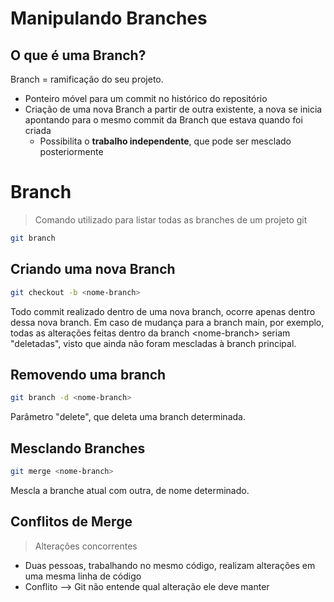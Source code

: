 # Manipulando Branches

## O que é uma Branch?

Branch = ramificação do seu projeto.

- Ponteiro móvel para um commit no histórico do repositório 
- Criação de uma nova Branch a partir de outra existente, a nova se inicia apontando para o mesmo commit da Branch que estava quando foi criada
	- Possibilita o **trabalho independente**, que pode ser mesclado posteriormente

# Branch
> Comando utilizado para listar todas as branches de um projeto git

```bash
git branch 
```

## Criando uma nova Branch

```bash
git checkout -b <nome-branch>
```

Todo commit realizado dentro de uma nova branch, ocorre apenas dentro dessa nova branch.
Em caso de mudança para a branch main, por exemplo, todas as alterações feitas dentro da branch \<nome-branch> seriam "deletadas", visto que ainda não foram mescladas à branch principal.

## Removendo uma branch

```bash
git branch -d <nome-branch>
```
Parâmetro "delete", que deleta uma branch determinada.
## Mesclando Branches

```bash
git merge <nome-branch>
```
Mescla a branche atual com outra, de nome determinado.

## Conflitos de Merge
> Alterações concorrentes
- Duas pessoas, trabalhando no mesmo código, realizam alterações em uma mesma linha de código
- Conflito --> Git não entende qual alteração ele deve manter